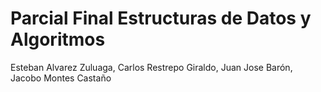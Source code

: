 # Parcial Final Estructuras de Datos y Algoritmos
Esteban Alvarez Zuluaga, Carlos Restrepo Giraldo, Juan Jose Barón, Jacobo Montes Castaño
